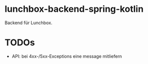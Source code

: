 # lunchbox-backend-spring-kotlin

Backend für Lunchbox.


# TODOs
- API: bei 4xx-/5xx-Exceptions eine message mitliefern

